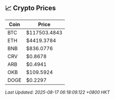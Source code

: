 ## 📈 Crypto Prices

| Coin | Price |
| ---- | ----- |
| BTC | $117503.4843 |
| ETH | $4419.3784 |
| BNB | $836.0776 |
| CRV | $0.8678 |
| ARB | $0.4941 |
| OKB | $109.5924 |
| DOGE | $0.2297 |

_Last Updated: 2025-08-17 06:18:09.122 +0800 HKT_